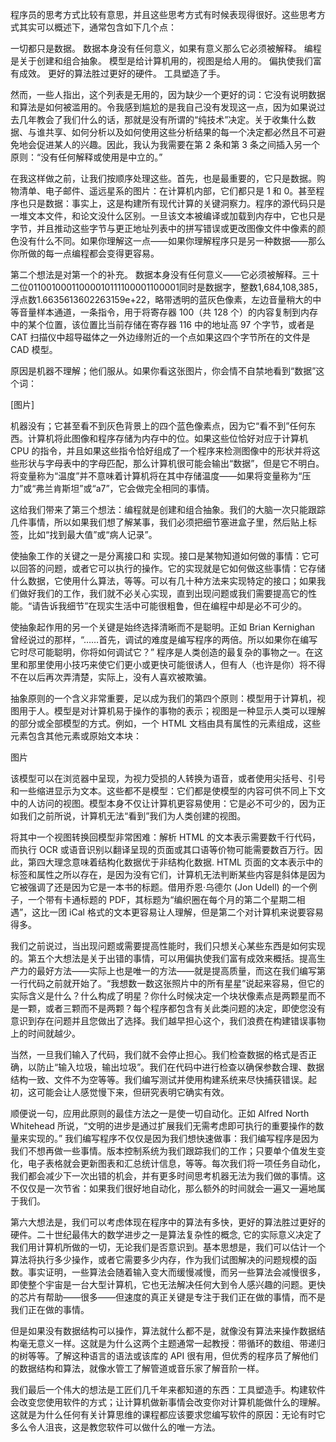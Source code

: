 

程序员的思考方式比较有意思，并且这些思考方式有时候表现得很好。这些思考方式其实可以概述下，通常包含如下几个点：

一切都只是数据。 数据本身没有任何意义，如果有意义那么它必须被解释。 编程是关于创建和组合抽象。 模型是给计算机用的，视图是给人用的。 偏执使我们富有成效。 更好的算法胜过更好的硬件。 工具塑造了手。

然而，一些人指出，这个列表是无用的，因为缺少一个更好的词：它没有说明数据和算法是如何被滥用的。令我感到尴尬的是我自己没有发现这一点，因为如果说过去几年教会了我们什么的话，那就是没有所谓的“纯技术”决定。关于收集什么数据、与谁共享、如何分析以及如何使用这些分析结果的每一个决定都必然且不可避免地会促进某人的兴趣。因此，我认为我需要在第 2 条和第 3 条之间插入另一个原则：“没有任何解释或使用是中立的。”

在我这样做之前，让我们按顺序处理这些。首先，也是最重要的，它只是数据。购物清单、电子邮件、遥远星系的图片：在计算机内部，它们都只是 1 和 0。甚至程序也只是数据：事实上，这是构建所有现代计算的关键洞察力。程序的源代码只是一堆文本文件，和论文没什么区别。一旦该文本被编译或加载到内存中，它也只是字节，并且推动这些字节与更正地址列表中的拼写错误或更改图像文件中像素的颜色没有什么不同。如果你理解这一点——如果你理解程序只是另一种数据——那么你所做的每一点编程都会变得更容易。

第二个想法是对第一个的补充。 数据本身没有任何意义——它必须被解释。三十二位01100100011000010111100001100001同时是数据字，整数1,684,108,385，浮点数1.6635613602263159e+22，略带透明的蓝灰色像素，左边音量稍大的中等音量样本通道，一条指令，用于将寄存器 100（共 128 个）的内容复制到内存中的某个位置，该位置比当前存储在寄存器 116 中的地址高 97 个字节，或者是 CAT 扫描仪中超导磁体之一外边缘附近的一个点如果这四个字节所在的文件是 CAD 模型。

原因是机器不理解；他们服从。如果你看这张图片，你会情不自禁地看到“数据”这个词：

[图片]

机器没有；它甚至看不到灰色背景上的四个蓝色像素点，因为它“看不到”任何东西。计算机将此图像和程序存储为内存中的位。如果这些位恰好对应于计算机 CPU 的指令，并且如果这些指令恰好组成了一个程序来检测图像中的形状并将这些形状与字母表中的字母匹配，那么计算机很可能会输出“数据”，但是它不明白。将变量称为“温度”并不意味着计算机将在其中存储温度——如果将变量称为“压力”或“弗兰肯斯坦”或“a7”，它会做完全相同的事情。

这给我们带来了第三个想法：编程就是创建和组合抽象。我们的大脑一次只能跟踪几件事情，所以如果我们想了解某事，我们必须把细节塞进盒子里，然后贴上标签，比如“找到最大值”或“病人记录”。

使抽象工作的关键之一是分离接口和 实现。接口是某物知道如何做的事情：它可以回答的问题，或者它可以执行的操作。它的实现就是它如何做这些事情：它存储什么数据，它使用什么算法，等等。可以有几十种方法来实现特定的接口；如果我们做好我们的工作，我们就不必关心实现，直到出现问题或我们需要提高它的性能。“请告诉我细节”在现实生活中可能很粗鲁，但在编程中却是必不可少的。

使抽象起作用的另一个关键是始终选择清晰而不是聪明。正如 Brian Kernighan 曾经说过的那样，“……首先，调试的难度是编写程序的两倍。所以如果你在编写它时尽可能聪明，你将如何调试它？” 程序是人类创造的最复杂的事物之一。在这里和那里使用小技巧来使它们更小或更快可能很诱人，但有人（也许是你）将不得不在以后再次弄清楚，实际上，没有人喜欢被欺骗。

抽象原则的一个含义非常重要，足以成为我们的第四个原则：模型用于计算机，视图用于人。模型是对计算机易于操作的事物的表示；视图是一种显示人类可以理解的部分或全部模型的方式。例如，一个 HTML 文档由具有属性的元素组成，这些元素包含其他元素或原始文本块：

图片

该模型可以在浏览器中呈现，为视力受损的人转换为语音，或者使用尖括号、引号和一些缩进显示为文本。这些都不是模型：它们都是使模型的内容可供不同上下文中的人访问的视图。模型本身不仅让计算机更容易使用：它是必不可少的，因为正如我们之前所说，计算机无法“看到”我们为人类创建的视图。

将其中一个视图转换回模型非常困难：解析 HTML 的文本表示需要数千行代码，而执行 OCR 或语音识别以翻译呈现的页面或其口语等价物可能需要数百万行。因此，第四大理念意味着结构化数据优于非结构化数据. HTML 页面的文本表示中的标签和属性之所以存在，是因为没有它们，计算机无法判断某些内容是斜体是因为它被强调了还是因为它是一本书的标题。借用乔恩·乌德尔 (Jon Udell) 的一个例子，一个带有卡通标题的 PDF，其标题为“编织圈在每个月的第二个星期二相遇”，这比一团 iCal 格式的文本更容易让人理解，但是第二个对计算机来说要容易得多。

我们之前说过，当出现问题或需要提高性能时，我们只想关心某些东西是如何实现的。第五个大想法是关于出错的事情，可以用偏执使我们富有成效来概括。提高生产力的最好方法——实际上也是唯一的方法——就是提高质量，而这在我们编写第一行代码之前就开始了。“我想数一数这张照片中的所有星星”说起来容易，但它的实际含义是什么？什么构成了明星？你什么时候决定一个块状像素点是两颗星而不是一颗，或者三颗而不是两颗？每个程序都包含有关此类问题的决定，即使您没有意识到存在问题并且您做出了选择。我们越早担心这个，我们浪费在构建错误事物上的时间就越少。

当然，一旦我们输入了代码，我们就不会停止担心。我们检查数据的格式是否正确，以防止“输入垃圾，输出垃圾”。我们在代码中进行检查以确保参数合理、数据结构一致、文件不为空等等。我们编写测试并使用构建系统来尽快捕获错误。起初，这可能会让人感觉慢下来，但研究表明它确实有效。

顺便说一句，应用此原则的最佳方法之一是使一切自动化。正如 Alfred North Whitehead 所说，“文明的进步是通过扩展我们无需考虑即可执行的重要操作的数量来实现的。” 我们编写程序不仅仅是因为我们想快速做事：我们编写程序是因为我们不想再做一些事情。版本控制系统为我们跟踪我们的工作；只要单个值发生变化，电子表格就会更新图表和汇总统计信息，等等。每次我们将一项任务自动化，我们都会减少下一次出错的机会，并有更多时间思考机器无法为我们做的事情。这不仅仅是一次节省：如果我们很好地自动化，那么额外的时间就会一遍又一遍地属于我们。

第六大想法是，我们可以考虑体现在程序中的算法有多快，更好的算法胜过更好的硬件。二十世纪最伟大的数学进步之一是算法复杂性的概念, 它的实际意义决定了我们用计算机所做的一切，无论我们是否意识到。基本思想是，我们可以估计一个算法将执行多少操作，或者它需要多少内存，作为我们试图解决的问题规模的函数。事实证明，一些算法会随着输入变大而缓慢减慢，而另一些算法会减慢很多，即使整个宇宙是一台大型计算机，它也无法解决任何大到令人感兴趣的问题。更快的芯片有帮助——很多——但速度的真正关键是专注于我们正在做的事情，而不是我们正在做的事情。

但是如果没有数据结构可以操作，算法就什么都不是，就像没有算法来操作数据结构毫无意义一样。这就是为什么这两个主题通常一起教授：带循环的数组、带递归的树等等。了解这种语言的语法或该库的 API 很有用，但优秀的程序员了解他们的数据结构和算法，就像水管工了解管道或音乐家了解音阶一样。

我们最后一个伟大的想法是工匠们几千年来都知道的东西：工具塑造手。构建软件会改变您使用软件的方式；让计算机做新事情会改变你对计算机能做什么的理解。这就是为什么任何有关计算思维的课程都应该要求您编写软件的原因：无论有时它多么令人沮丧，这是教您软件可以做什么的唯一方法。
